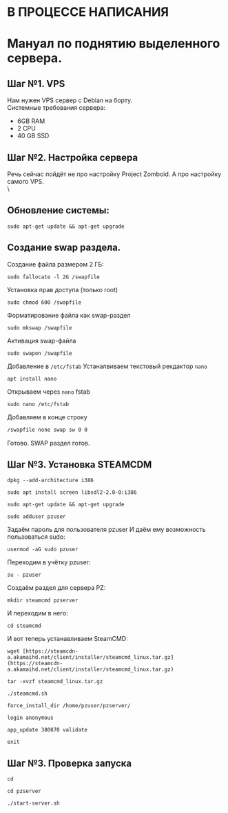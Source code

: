 # В ПРОЦЕССЕ НАПИСАНИЯ

# Мануал по поднятию выделенного сервера.

## Шаг №1. VPS
Нам нужен VPS сервер с Debian на борту. \
Системные требования сервера:
* 6GB RAM
* 2 CPU
* 40 GB SSD

## Шаг №2. Настройка сервера
Речь сейчас пойдёт не про настройку Project Zomboid. А про настройку самого VPS. \
\
## Обновление системы:
```shell
sudo apt-get update && apt-get upgrade
```
## Создание swap раздела.
Создание файла размером 2 ГБ:
```shell
sudo fallocate -l 2G /swapfile
```
Установка прав доступа (только root)
```shell
sudo chmod 600 /swapfile
```
Форматирование файла как swap-раздел
```shell
sudo mkswap /swapfile
```
Активация swap-файла
```shell
sudo swapon /swapfile
```
Добавление в `/etc/fstab`
Устаналвиваем текстовый рекдактор `nano`
```shell
apt install nano
```
Открываем через `nano` fstab
```shell
sudo nano /etc/fstab
```
Добавляем в конце строку
```txt
/swapfile none swap sw 0 0
```
Готово. SWAP раздел готов.

## Шаг №3. Установка STEAMCDM
```shell
dpkg --add-architecture i386
```
```shell
sudo apt install screen libsdl2-2.0-0:i386
```
```shell
sudo apt-get update && apt-get upgrade
```
```shell
sudo adduser pzuser
```
Задаём пароль для пользователя pzuser
И даём ему возможность пользоваться sudo:
```shell
usermod -aG sudo pzuser
```
Переходим в учётку pzuser:
```shell
su - pzuser
```
Создаём раздел для сервера PZ:
```shell
mkdir steamcmd pzserver
```
И переходим в него:
```shell
cd steamcmd
```
И вот теперь устанавливаем SteamCMD:
```shell
wget [https://steamcdn-a.akamaihd.net/client/installer/steamcmd_linux.tar.gz](https://steamcdn-a.akamaihd.net/client/installer/steamcmd_linux.tar.gz)
```
```shell
tar -xvzf steamcmd_linux.tar.gz
```
```shell
./steamcmd.sh
```
```shell
force_install_dir /home/pzuser/pzserver/
```
```shell
login anonymous
```
```shell
app_update 380870 validate
```
```shell
exit
```
## Шаг №3. Проверка запуска
```shell
cd
```
```shell
cd pzserver
```
```shell
./start-server.sh
```


